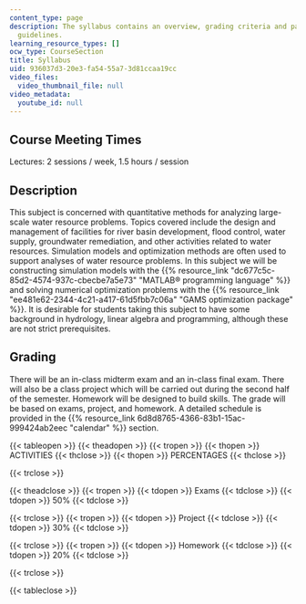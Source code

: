 ```yaml
---
content_type: page
description: The syllabus contains an overview, grading criteria and participation
  guidelines.
learning_resource_types: []
ocw_type: CourseSection
title: Syllabus
uid: 936037d3-20e3-fa54-55a7-3d81ccaa19cc
video_files:
  video_thumbnail_file: null
video_metadata:
  youtube_id: null
---
```


Course Meeting Times
--------------------

Lectures: 2 sessions / week, 1.5 hours / session

Description
-----------

This subject is concerned with quantitative methods for analyzing large-scale water resource problems. Topics covered include the design and management of facilities for river basin development, flood control, water supply, groundwater remediation, and other activities related to water resources. Simulation models and optimization methods are often used to support analyses of water resource problems. In this subject we will be constructing simulation models with the {{% resource_link "dc677c5c-85d2-4574-937c-cbecbe7a5e73" "MATLAB® programming language" %}} and solving numerical optimization problems with the {{% resource_link "ee481e62-2344-4c21-a417-61d5fbb7c06a" "GAMS optimization package" %}}. It is desirable for students taking this subject to have some background in hydrology, linear algebra and programming, although these are not strict prerequisites.

Grading
-------

There will be an in-class midterm exam and an in-class final exam. There will also be a class project which will be carried out during the second half of the semester. Homework will be designed to build skills. The grade will be based on exams, project, and homework. A detailed schedule is provided in the {{% resource_link 6d8d8765-4366-83b1-15ac-999424ab2eec "calendar" %}} section.

{{< tableopen >}}
{{< theadopen >}}
{{< tropen >}}
{{< thopen >}}
ACTIVITIES
{{< thclose >}}
{{< thopen >}}
PERCENTAGES
{{< thclose >}}

{{< trclose >}}

{{< theadclose >}}
{{< tropen >}}
{{< tdopen >}}
Exams
{{< tdclose >}}
{{< tdopen >}}
50%
{{< tdclose >}}

{{< trclose >}}
{{< tropen >}}
{{< tdopen >}}
Project
{{< tdclose >}}
{{< tdopen >}}
30%
{{< tdclose >}}

{{< trclose >}}
{{< tropen >}}
{{< tdopen >}}
Homework
{{< tdclose >}}
{{< tdopen >}}
20%
{{< tdclose >}}

{{< trclose >}}

{{< tableclose >}}
